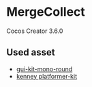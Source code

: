 # MergeCollect
Cocos Creator 3.6.0
## Used asset
- [gui-kit-mono-round](https://assetstore.unity.com/packages/2d/gui/icons/gui-kit-mono-round-29326)
- [kenney platformer-kit](https://kenney.nl/assets/platformer-kit)
